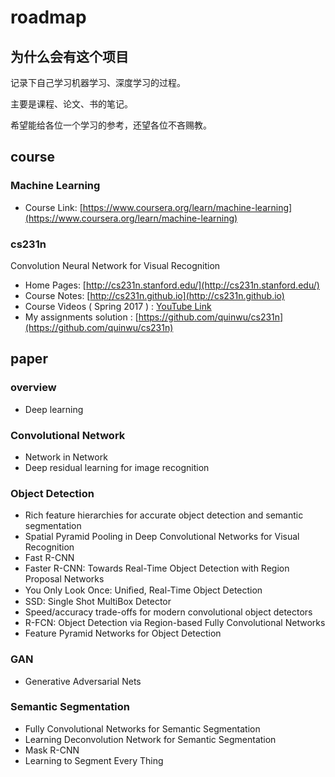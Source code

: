 # roadmap

## 为什么会有这个项目
记录下自己学习机器学习、深度学习的过程。

主要是课程、论文、书的笔记。

希望能给各位一个学习的参考，还望各位不吝赐教。

## course
### Machine Learning
- Course Link: [https://www.coursera.org/learn/machine-learning](https://www.coursera.org/learn/machine-learning)

### cs231n
Convolution Neural Network for Visual Recognition
- Home Pages: [http://cs231n.stanford.edu/](http://cs231n.stanford.edu/)
- Course Notes: [http://cs231n.github.io](http://cs231n.github.io)
- Course Videos ( Spring 2017 ) : [YouTube Link](https://www.youtube.com/watch?v=vT1JzLTH4G4&list=PL3FW7Lu3i5JvHM8ljYj-zLfQRF3EO8sYv)
- My assignments solution : [https://github.com/quinwu/cs231n](https://github.com/quinwu/cs231n)

## paper

### overview
- Deep learning 

###  Convolutional Network
- Network in Network
- Deep residual learning for image recognition

### Object Detection 
- Rich feature hierarchies for accurate object detection and semantic segmentation
- Spatial Pyramid Pooling in Deep Convolutional Networks for Visual Recognition
- Fast R-CNN
- Faster R-CNN: Towards Real-Time Object Detection with Region Proposal Networks
- You Only Look Once: Uniﬁed, Real-Time Object Detection
- SSD: Single Shot MultiBox Detector
- Speed/accuracy trade-offs for modern convolutional object detectors
- R-FCN: Object Detection via Region-based Fully Convolutional Networks
- Feature Pyramid Networks for Object Detection

### GAN

- Generative Adversarial Nets

### Semantic Segmentation

- Fully Convolutional Networks for Semantic Segmentation
- Learning Deconvolution Network for Semantic Segmentation
- Mask R-CNN
- Learning to Segment Every Thing